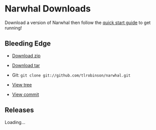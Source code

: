 
Narwhal Downloads
=================

Download a version of Narwhal then follow the [quick start guide](http://narwhaljs.org/quick-start.html) to get running!

Bleeding Edge
-------------

* [Download zip](http://github.com/tlrobinson/narwhal/zipball/master)
* [Download tar](http://github.com/tlrobinson/narwhal/tarball/master)

* Git: `git clone git://github.com/tlrobinson/narwhal.git`

* [View tree](http://github.com/tlrobinson/narwhal/tree/master)
* [View commit](http://github.com/tlrobinson/narwhal/commit/master)


Releases
--------

<div id="releases">Loading...</div>
<script type="text/javascript" charset="utf-8">
    function showreleases(response) {
        var releases = [];
        for (var tag in response.tags) {
            var tar = "http://github.com/tlrobinson/narwhal/tarball/"+tag,
                zip = "http://github.com/tlrobinson/narwhal/zipball/"+tag;
                commit = "http://github.com/tlrobinson/narwhal/commit/"+response.tags[tag],
                tree = "http://github.com/tlrobinson/narwhal/tree/"+response.tags[tag];
            releases.push('<li>'+tag+': [<a href="'+zip+'">zip</a>][<a href="'+tar+'">tar</a>][<a href="'+tree+'">tree</a>][<a href="'+commit+'">commit</a>]</li>');
        }
        releases = releases.sort();
        var reversed = [];
        while (releases.length) reversed.push(releases.pop());
        
        document.getElementById("releases").innerHTML = "<ul>" + reversed.join("\n") + "</ul>";
    }
</script>
<script type="text/javascript" charset="utf-8" src="http://github.com/api/v2/json/repos/show/tlrobinson/narwhal/tags?callback=showreleases"></script>